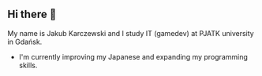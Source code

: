 ## Hi there 👋

My name is Jakub Karczewski and I study IT (gamedev) at PJATK university in Gdańsk.

-  I'm currently improving my Japanese and expanding my programming skills.

<!--
**KubeNaxe/KubeNaxe** is a ✨ _special_ ✨ repository because its `README.md` (this file) appears on your GitHub profile.

Here are some ideas to get you started:

- 🔭 I’m currently working on ...
- 🌱 I’m currently learning ...
- 👯 I’m looking to collaborate on ...
- 🤔 I’m looking for help with ...
- 💬 Ask me about ...
- 📫 How to reach me: ...
- 😄 Pronouns: ...
- ⚡ Fun fact: ...
-->
